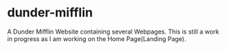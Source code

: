 # dunder-mifflin
A Dunder Mifflin Website containing several Webpages. This is still a work in progress as I am working on the Home Page(Landing Page).
